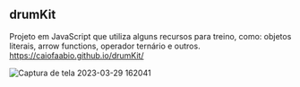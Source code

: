 
## drumKit
Projeto em JavaScript que utiliza alguns recursos para treino, como: objetos literais, arrow functions, operador ternário e outros.
<br>
https://caiofaabio.github.io/drumKit/

![Captura de tela 2023-03-29 162041](https://user-images.githubusercontent.com/109986771/228645479-817536cd-ebbb-4837-831f-527a02f98d4b.png)

